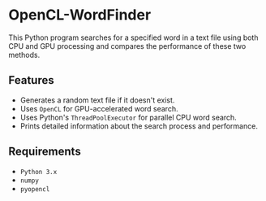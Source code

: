 # OpenCL-WordFinder

This Python program searches for a specified word in a text file using both CPU and GPU processing and compares the performance of these two methods.

## Features

- Generates a random text file if it doesn't exist.
- Uses `OpenCL` for GPU-accelerated word search.
- Uses Python's `ThreadPoolExecutor` for parallel CPU word search.
- Prints detailed information about the search process and performance.

## Requirements

- `Python 3.x`
- `numpy`
- `pyopencl`
